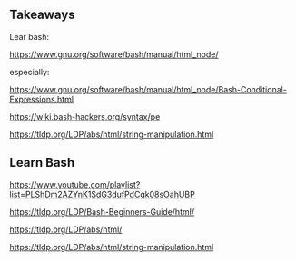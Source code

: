 ## Takeaways

Lear bash:

https://www.gnu.org/software/bash/manual/html_node/

especially:

https://www.gnu.org/software/bash/manual/html_node/Bash-Conditional-Expressions.html

https://wiki.bash-hackers.org/syntax/pe

https://tldp.org/LDP/abs/html/string-manipulation.html

## Learn Bash

https://www.youtube.com/playlist?list=PLShDm2AZYnK1SdG3dufPdCqk08sOahUBP

https://tldp.org/LDP/Bash-Beginners-Guide/html/

https://tldp.org/LDP/abs/html/

https://tldp.org/LDP/abs/html/string-manipulation.html
